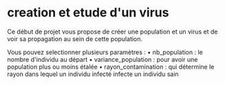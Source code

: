 # creation et etude d'un virus
Ce début de projet vous propose de créer une population et un virus et de voir sa propagation au sein de cette population.

Vous pouvez selectionner plusieurs paramètres :
  • nb_population : le nombre d'individu au départ
  • variance_population : pour avoir une population plus ou moins étalée
  • rayon_contamination : qui détermine le rayon dans lequel un individu infecté infecte un individu sain
